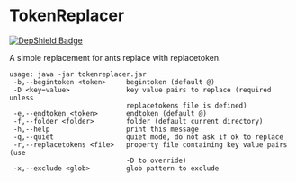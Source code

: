 TokenReplacer
=============

[![DepShield Badge](https://depshield.sonatype.org/badges/Crydust/TokenReplacer/depshield.svg)](https://depshield.github.io)

A simple replacement for ants replace with replacetoken.

    usage: java -jar tokenreplacer.jar
     -b,--begintoken <token>     begintoken (default @)
     -D <key=value>              key value pairs to replace (required unless
                                 replacetokens file is defined)
     -e,--endtoken <token>       endtoken (default @)
     -f,--folder <folder>        folder (default current directory)
     -h,--help                   print this message
     -q,--quiet                  quiet mode, do not ask if ok to replace
     -r,--replacetokens <file>   property file containing key value pairs (use
                                 -D to override)
     -x,--exclude <glob>         glob pattern to exclude
